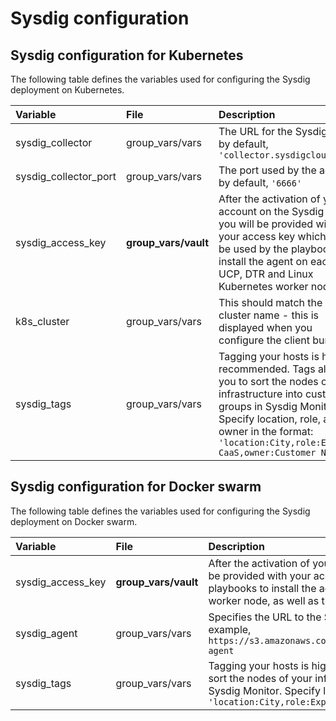 # Sysdig configuration


## Sysdig configuration for Kubernetes

The following table defines the variables used for configuring the Sysdig deployment on Kubernetes.


|Variable|File|Description|
|:-------|:---|:----------|
|sysdig\_collector|group_vars/vars|The URL for the Sysdig SaaS, by default, `'collector.sysdigcloud.com'`|
|sysdig\_collector\_port|group_vars/vars|The port used by the agent, by default,  `'6666'`|
|sysdig\_access\_key|**group_vars/vault**|After the activation of your account on the Sysdig portal, you will be provided with your access key which will be used by the playbooks to install the agent on each UCP, DTR and Linux Kubernetes worker node.|
|k8s\_cluster|group_vars/vars|This should match the cluster name - this is displayed when you configure the client bundle|
|sysdig\_tags|group_vars/vars|Tagging your hosts is highly recommended. Tags allow you to sort the nodes of your infrastructure into custom groups in Sysdig Monitor. Specify location, role, and owner in the format: `'location:City,role:Express CaaS,owner:Customer Name'`|

## Sysdig configuration for Docker swarm

The following table defines the variables used for configuring the Sysdig deployment on Docker swarm.


|Variable|File|Description|
|:-------|:---|:----------|
|sysdig\_access\_key|**group_vars/vault**|After the activation of your account on the Sysdig portal, you will be provided with your access key which will be used by the playbooks to install the agent on each UCP, DTR and Linux worker node, as well as the NFS, logger and load balancer VMs.|
|sysdig\_agent|group_vars/vars|Specifies the URL to the Sysdig Linux native install agent, for example, `https://s3.amazonaws.com/download.draios.com/stable/install-agent`|
|sysdig\_tags|group_vars/vars|Tagging your hosts is highly recommended. Tags allow you to sort the nodes of your infrastructure into custom groups in Sysdig Monitor. Specify location, role, and owner in the format: `'location:City,role:Express CaaS,owner:Customer Name'`|




